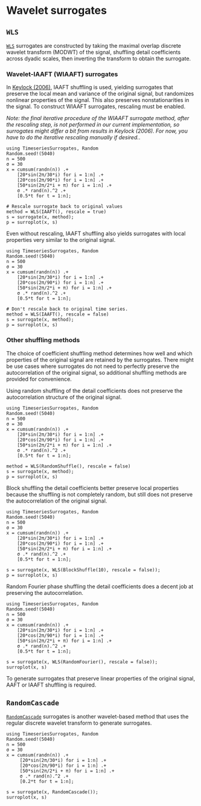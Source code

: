 # Wavelet surrogates

## `WLS`

[`WLS`](@ref) surrogates are constructed by taking the maximal overlap 
discrete wavelet transform (MODWT) of the signal, shuffling detail 
coefficients across dyadic scales, then inverting the transform to 
obtain the surrogate. 

### Wavelet-IAAFT (WIAAFT) surrogates

In [Keylock (2006)](https://journals.aps.org/pre/abstract/10.1103/PhysRevE.73.036707), 
IAAFT shuffling is used, yielding surrogates that preserve the local mean and 
variance of the original signal, but randomizes nonlinear properties of the signal.
This also preserves nonstationarities in the signal. To construct WIAAFT surrogates,
rescaling must be enabled. 

*Note: the final iterative procedure of the WIAAFT surrogate method, after the rescaling step, 
is not performed in our current implementation, so surrogates might differ a bit from results
in Keylock (2006). For now, you have to do the iterative rescaling manually if desired.*. 

```@example MAIN
using TimeseriesSurrogates, Random
Random.seed!(5040)
n = 500
σ = 30
x = cumsum(randn(n)) .+ 
    [20*sin(2π/30*i) for i = 1:n] .+ 
    [20*cos(2π/90*i) for i = 1:n] .+
    [50*sin(2π/2*i + π) for i = 1:n] .+ 
    σ .* rand(n).^2 .+ 
    [0.5*t for t = 1:n];

# Rescale surrogate back to original values
method = WLS(IAAFT(), rescale = true)
s = surrogate(x, method);
p = surroplot(x, s)
```

Even without rescaling, IAAFT shuffling also yields surrogates with local properties 
very similar to the original signal.

```@example MAIN
using TimeseriesSurrogates, Random
Random.seed!(5040)
n = 500
σ = 30
x = cumsum(randn(n)) .+ 
    [20*sin(2π/30*i) for i = 1:n] .+ 
    [20*cos(2π/90*i) for i = 1:n] .+
    [50*sin(2π/2*i + π) for i = 1:n] .+ 
    σ .* rand(n).^2 .+ 
    [0.5*t for t = 1:n];

# Don't rescale back to original time series.
method = WLS(IAAFT(), rescale = false)
s = surrogate(x, method);
p = surroplot(x, s)
```

### Other shuffling methods

The choice of coefficient shuffling method determines how well and 
which properties of the original signal are retained by the surrogates. 
There might be use cases where surrogates do not need to perfectly preserve the 
autocorrelation of the original signal, so additional shuffling 
methods are provided for convenience.

Using random shuffling of the detail coefficients does not preserve the 
autocorrelation structure of the original signal. 

```@example MAIN
using TimeseriesSurrogates, Random
Random.seed!(5040)
n = 500
σ = 30
x = cumsum(randn(n)) .+ 
    [20*sin(2π/30*i) for i = 1:n] .+ 
    [20*cos(2π/90*i) for i = 1:n] .+
    [50*sin(2π/2*i + π) for i = 1:n] .+ 
    σ .* rand(n).^2 .+ 
    [0.5*t for t = 1:n];

method = WLS(RandomShuffle(), rescale = false)
s = surrogate(x, method);
p = surroplot(x, s)
```

Block shuffling the detail coefficients better preserve local properties
because the shuffling is not completely random, but still does not 
preserve the autocorrelation of the original signal.

```@example MAIN
using TimeseriesSurrogates, Random
Random.seed!(5040)
n = 500
σ = 30
x = cumsum(randn(n)) .+ 
    [20*sin(2π/30*i) for i = 1:n] .+ 
    [20*cos(2π/90*i) for i = 1:n] .+
    [50*sin(2π/2*i + π) for i = 1:n] .+ 
    σ .* rand(n).^2 .+ 
    [0.5*t for t = 1:n];

s = surrogate(x, WLS(BlockShuffle(10), rescale = false));
p = surroplot(x, s)
```

Random Fourier phase shuffling the detail coefficients does a decent job at preserving
the autocorrelation.

```@example MAIN
using TimeseriesSurrogates, Random
Random.seed!(5040)
n = 500
σ = 30
x = cumsum(randn(n)) .+ 
    [20*sin(2π/30*i) for i = 1:n] .+ 
    [20*cos(2π/90*i) for i = 1:n] .+
    [50*sin(2π/2*i + π) for i = 1:n] .+ 
    σ .* rand(n).^2 .+ 
    [0.5*t for t = 1:n];

s = surrogate(x, WLS(RandomFourier(), rescale = false));
surroplot(x, s)
```

To generate surrogates that preserve linear properties of the original signal, AAFT or IAAFT shuffling is required.

## `RandomCascade`

[`RandomCascade`](@ref) surrogates is another wavelet-based method that uses the regular discrete wavelet transform to generate surrogates.

```@example MAIN
using TimeseriesSurrogates, Random
Random.seed!(5040)
n = 500
σ = 30
x = cumsum(randn(n)) .+ 
     [20*sin(2π/30*i) for i = 1:n] .+ 
     [20*cos(2π/90*i) for i = 1:n] .+
     [50*sin(2π/2*i + π) for i = 1:n] .+ 
     σ .* rand(n).^2 .+ 
     [0.2*t for t = 1:n];

s = surrogate(x, RandomCascade());
surroplot(x, s)
```
